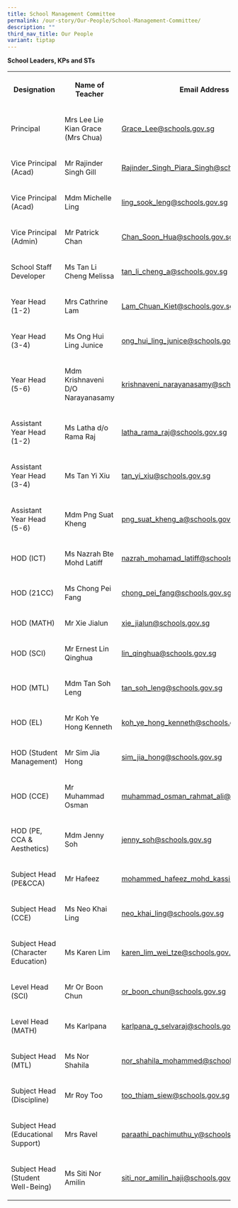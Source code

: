 ```yaml
---
title: School Management Committee
permalink: /our-story/Our-People/School-Management-Committee/
description: ""
third_nav_title: Our People
variant: tiptap
---
```

<p><strong>School Leaders, KPs and STs</strong>
</p>
<table style="minWidth: 75px">
<colgroup>
<col>
<col>
<col>
</colgroup>
<tbody>
<tr>
<th rowspan="1" colspan="1">
<p>Designation</p>
</th>
<th rowspan="1" colspan="1">
<p>Name of Teacher</p>
</th>
<th rowspan="1" colspan="1">
<p>Email Address</p>
</th>
</tr>
<tr>
<td rowspan="1" colspan="1">
<p>Principal</p>
</td>
<td rowspan="1" colspan="1">
<p>Mrs Lee Lie Kian Grace (Mrs Chua)</p>
</td>
<td rowspan="1" colspan="1">
<p><a href="mailto:Grace_Lee@schools.gov.sg" rel="noopener noreferrer nofollow" target="_blank">Grace_Lee@schools.gov.sg</a>
<br>
</p>
</td>
</tr>
<tr>
<td rowspan="1" colspan="1">
<p>Vice Principal (Acad)</p>
</td>
<td rowspan="1" colspan="1">
<p>Mr Rajinder Singh Gill</p>
</td>
<td rowspan="1" colspan="1">
<p><a href="mailto:Rajinder_Singh_Piara_Singh@schools.gov.sg" rel="noopener noreferrer nofollow" target="_blank">Rajinder_Singh_Piara_Singh@schools.gov.sg</a>
<br>
</p>
</td>
</tr>
<tr>
<td rowspan="1" colspan="1">
<p>Vice Principal (Acad)</p>
</td>
<td rowspan="1" colspan="1">
<p>Mdm Michelle Ling</p>
</td>
<td rowspan="1" colspan="1">
<p><a href="mailto:ling_sook_leng@schools.gov.sg" rel="noopener noreferrer nofollow" target="_blank">ling_sook_leng@schools.gov.sg</a>
<br>
</p>
</td>
</tr>
<tr>
<td rowspan="1" colspan="1">
<p>Vice Principal (Admin)</p>
</td>
<td rowspan="1" colspan="1">
<p>Mr Patrick Chan</p>
</td>
<td rowspan="1" colspan="1">
<p><a href="mailto:Chan_Soon_Hua@schools.gov.sg" rel="noopener noreferrer nofollow" target="_blank">Chan_Soon_Hua@schools.gov.sg</a>
</p>
</td>
</tr>
<tr>
<td rowspan="1" colspan="1">
<p>School Staff Developer</p>
</td>
<td rowspan="1" colspan="1">
<p>Ms Tan Li Cheng Melissa</p>
</td>
<td rowspan="1" colspan="1">
<p><a href="mailto:tan_li_cheng_a@schools.gov.sg" rel="noopener noreferrer nofollow" target="_blank">tan_li_cheng_a@schools.gov.sg</a>
</p>
</td>
</tr>
<tr>
<td rowspan="1" colspan="1">
<p>Year Head (1-2)</p>
</td>
<td rowspan="1" colspan="1">
<p>Mrs Cathrine Lam</p>
</td>
<td rowspan="1" colspan="1">
<p><a href="mailto:Lam_Chuan_Kiet@schools.gov.sg" rel="noopener noreferrer nofollow" target="_blank">Lam_Chuan_Kiet@schools.gov.sg</a>
</p>
<p></p>
</td>
</tr>
<tr>
<td rowspan="1" colspan="1">
<p>Year Head (3-4)</p>
</td>
<td rowspan="1" colspan="1">
<p>Ms Ong Hui Ling Junice</p>
</td>
<td rowspan="1" colspan="1">
<p><a href="mailto:ong_hui_ling_junice@schools.gov.sg" rel="noopener noreferrer nofollow" target="_blank">ong_hui_ling_junice@schools.gov.sg</a>
</p>
<p></p>
</td>
</tr>
<tr>
<td rowspan="1" colspan="1">
<p>Year Head (5-6)</p>
</td>
<td rowspan="1" colspan="1">
<p>Mdm Krishnaveni D/O Narayanasamy</p>
</td>
<td rowspan="1" colspan="1">
<p><a href="mailto:krishnaveni_narayanasamy@schools.gov.sg" rel="noopener noreferrer nofollow" target="_blank">krishnaveni_narayanasamy@schools.gov.sg</a>
</p>
</td>
</tr>
<tr>
<td rowspan="1" colspan="1">
<p>Assistant Year Head (1-2)</p>
</td>
<td rowspan="1" colspan="1">
<p>Ms Latha d/o Rama Raj</p>
</td>
<td rowspan="1" colspan="1">
<p><a href="mailto:latha_rama_raj@schools.gov.sg" rel="noopener noreferrer nofollow" target="_blank">latha_rama_raj@schools.gov.sg</a>
</p>
<p></p>
</td>
</tr>
<tr>
<td rowspan="1" colspan="1">
<p>Assistant Year Head (3-4)</p>
</td>
<td rowspan="1" colspan="1">
<p>Ms Tan Yi Xiu</p>
</td>
<td rowspan="1" colspan="1">
<p><a href="mailto:tan_yi_xiu@schools.gov.sg" rel="noopener noreferrer nofollow" target="_blank">tan_yi_xiu@schools.gov.sg</a>
</p>
<p></p>
</td>
</tr>
<tr>
<td rowspan="1" colspan="1">
<p>Assistant Year Head (5-6)</p>
</td>
<td rowspan="1" colspan="1">
<p>Mdm Png Suat Kheng</p>
</td>
<td rowspan="1" colspan="1">
<p><a href="mailto:png_suat_kheng_a@schools.gov.sg" rel="noopener noreferrer nofollow" target="_blank">png_suat_kheng_a@schools.gov.sg</a>
</p>
<p></p>
</td>
</tr>
<tr>
<td rowspan="1" colspan="1">
<p>HOD (ICT)</p>
</td>
<td rowspan="1" colspan="1">
<p>Ms Nazrah Bte Mohd Latiff</p>
</td>
<td rowspan="1" colspan="1">
<p><a href="mailto:nazrah_mohamad_latiff@schools.gov.sg" rel="noopener noreferrer nofollow" target="_blank">nazrah_mohamad_latiff@schools.gov.sg</a>
</p>
<p></p>
</td>
</tr>
<tr>
<td rowspan="1" colspan="1">
<p>HOD (21CC)</p>
</td>
<td rowspan="1" colspan="1">
<p>Ms Chong Pei Fang</p>
</td>
<td rowspan="1" colspan="1">
<p><a href="mailto:chong_pei_fang@schools.gov.sg" rel="noopener noreferrer nofollow" target="_blank">chong_pei_fang@schools.gov.sg</a>
</p>
<p></p>
</td>
</tr>
<tr>
<td rowspan="1" colspan="1">
<p>HOD (MATH)</p>
</td>
<td rowspan="1" colspan="1">
<p>Mr Xie Jialun</p>
</td>
<td rowspan="1" colspan="1">
<p><a href="mailto:xie_jialun@schools.gov.sg" rel="noopener noreferrer nofollow" target="_blank">xie_jialun@schools.gov.sg</a>
</p>
<p></p>
</td>
</tr>
<tr>
<td rowspan="1" colspan="1">
<p>HOD (SCI)</p>
</td>
<td rowspan="1" colspan="1">
<p>Mr Ernest Lin Qinghua</p>
</td>
<td rowspan="1" colspan="1">
<p><a href="mailto:lin_qinghua@schools.gov.sg" rel="noopener noreferrer nofollow" target="_blank">lin_qinghua@schools.gov.sg</a>
</p>
<p></p>
</td>
</tr>
<tr>
<td rowspan="1" colspan="1">
<p>HOD (MTL)</p>
</td>
<td rowspan="1" colspan="1">
<p>Mdm Tan Soh Leng</p>
</td>
<td rowspan="1" colspan="1">
<p><a href="mailto:tan_soh_leng@schools.gov.sg" rel="noopener noreferrer nofollow" target="_blank">tan_soh_leng@schools.gov.sg</a>
</p>
<p></p>
</td>
</tr>
<tr>
<td rowspan="1" colspan="1">
<p>HOD (EL)</p>
</td>
<td rowspan="1" colspan="1">
<p>Mr Koh Ye Hong Kenneth</p>
</td>
<td rowspan="1" colspan="1">
<p><a href="mailto:koh_ye_hong_kenneth@schools.gov.sg" rel="noopener noreferrer nofollow" target="_blank">koh_ye_hong_kenneth@schools.gov.sg</a>
</p>
<p></p>
</td>
</tr>
<tr>
<td rowspan="1" colspan="1">
<p>HOD (Student Management)</p>
</td>
<td rowspan="1" colspan="1">
<p>Mr Sim Jia Hong</p>
</td>
<td rowspan="1" colspan="1">
<p><a href="mailto:sim_jia_hong@schools.gov.sg" rel="noopener noreferrer nofollow" target="_blank">sim_jia_hong@schools.gov.sg</a>
</p>
<p></p>
</td>
</tr>
<tr>
<td rowspan="1" colspan="1">
<p>HOD (CCE)</p>
</td>
<td rowspan="1" colspan="1">
<p>Mr Muhammad Osman</p>
</td>
<td rowspan="1" colspan="1">
<p><a href="mailto:muhammad_osman_rahmat_ali@schools.gov.sg" rel="noopener noreferrer nofollow" target="_blank">muhammad_osman_rahmat_ali@schools.gov.sg</a>
</p>
<p></p>
</td>
</tr>
<tr>
<td rowspan="1" colspan="1">
<p>HOD (PE, CCA &amp; Aesthetics)</p>
</td>
<td rowspan="1" colspan="1">
<p>Mdm Jenny Soh</p>
</td>
<td rowspan="1" colspan="1">
<p><a href="mailto:jenny_soh@schools.gov.sg" rel="noopener noreferrer nofollow" target="_blank">jenny_soh@schools.gov.sg</a>
</p>
<p></p>
</td>
</tr>
<tr>
<td rowspan="1" colspan="1">
<p>Subject Head (PE&amp;CCA)</p>
</td>
<td rowspan="1" colspan="1">
<p>Mr Hafeez</p>
</td>
<td rowspan="1" colspan="1">
<p><a href="mailto:mohammed_hafeez_mohd_kassi@schools.gov.sg" rel="noopener noreferrer nofollow" target="_blank">mohammed_hafeez_mohd_kassi@schools.gov.sg</a>
</p>
<p></p>
</td>
</tr>
<tr>
<td rowspan="1" colspan="1">
<p>Subject Head (CCE)</p>
</td>
<td rowspan="1" colspan="1">
<p>Ms Neo Khai Ling</p>
</td>
<td rowspan="1" colspan="1">
<p><a href="mailto:neo_khai_ling@schools.gov.sg" rel="noopener noreferrer nofollow" target="_blank">neo_khai_ling@schools.gov.sg</a>
</p>
<p></p>
</td>
</tr>
<tr>
<td rowspan="1" colspan="1">
<p>Subject Head (Character Education)</p>
</td>
<td rowspan="1" colspan="1">
<p>Ms Karen Lim</p>
</td>
<td rowspan="1" colspan="1">
<p><a href="mailto:karen_lim_wei_tze@schools.gov.sg" rel="noopener noreferrer nofollow" target="_blank">karen_lim_wei_tze@schools.gov.sg</a>
</p>
<p></p>
</td>
</tr>
<tr>
<td rowspan="1" colspan="1">
<p>Level Head (SCI)</p>
</td>
<td rowspan="1" colspan="1">
<p>Mr Or Boon Chun</p>
</td>
<td rowspan="1" colspan="1">
<p><a href="mailto:or_boon_chun@schools.gov.sg" rel="noopener noreferrer nofollow" target="_blank">or_boon_chun@schools.gov.sg</a>
</p>
<p></p>
</td>
</tr>
<tr>
<td rowspan="1" colspan="1">
<p>Level Head (MATH)</p>
</td>
<td rowspan="1" colspan="1">
<p>Ms Karlpana</p>
</td>
<td rowspan="1" colspan="1">
<p><a href="mailto:karlpana_g_selvaraj@schools.gov.sg" rel="noopener noreferrer nofollow" target="_blank">karlpana_g_selvaraj@schools.gov.sg</a>
</p>
<p></p>
</td>
</tr>
<tr>
<td rowspan="1" colspan="1">
<p>Subject Head (MTL)</p>
</td>
<td rowspan="1" colspan="1">
<p>Ms Nor Shahila</p>
</td>
<td rowspan="1" colspan="1">
<p><a href="mailto:nor_shahila_mohammed@schools.gov.sg" rel="noopener noreferrer nofollow" target="_blank">nor_shahila_mohammed@schools.gov.sg</a>
</p>
<p></p>
</td>
</tr>
<tr>
<td rowspan="1" colspan="1">
<p>Subject Head (Discipline)</p>
</td>
<td rowspan="1" colspan="1">
<p>Mr Roy Too</p>
</td>
<td rowspan="1" colspan="1">
<p><a href="mailto:too_thiam_siew@schools.gov.sg" rel="noopener noreferrer nofollow" target="_blank">too_thiam_siew@schools.gov.sg</a>
</p>
<p></p>
</td>
</tr>
<tr>
<td rowspan="1" colspan="1">
<p>Subject Head (Educational Support)</p>
</td>
<td rowspan="1" colspan="1">
<p>Mrs Ravel</p>
</td>
<td rowspan="1" colspan="1">
<p><a href="mailto:paraathi_pachimuthu_y@schools.gov.sg" rel="noopener noreferrer nofollow" target="_blank">paraathi_pachimuthu_y@schools.gov.sg</a>
</p>
<p></p>
</td>
</tr>
<tr>
<td rowspan="1" colspan="1">
<p>Subject Head (Student Well-Being)</p>
</td>
<td rowspan="1" colspan="1">
<p>Ms Siti Nor Amilin</p>
</td>
<td rowspan="1" colspan="1">
<p><a href="mailto:siti_nor_amilin_haji@schools.gov.sg" rel="noopener noreferrer nofollow" target="_blank">siti_nor_amilin_haji@schools.gov.sg</a>
</p>
<p></p>
</td>
</tr>
</tbody>
</table>
<p></p>